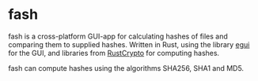 # fash

fash is a cross-platform GUI-app for calculating hashes of files and comparing them to supplied hashes. Written in Rust, using the library <a href="https://github.com/emilk/egui">egui</a> for the GUI, and libraries from <a href="https://github.com/RustCrypto">RustCrypto</a> for computing hashes.

fash can compute hashes using the algorithms SHA256, SHA1 and MD5.
